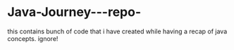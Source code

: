 # Java-Journey---repo-
this contains bunch of code that i have created while having a recap of java concepts. ignore!
